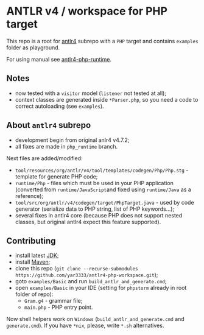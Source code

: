 # ANTLR v4 / workspace for PHP target

This repo is a root for [antlr4](https://github.com/yar3333/antlr4) subrepo with a `PHP` target and contains `examples` folder as playground.

For using manual see [antlr4-php-runtime](https://github.com/yar3333/antlr4-php-runtime).

## Notes

 * now tested with a `visitor` model (`listener` not tested at all);
 * context classes are generated inside `*Parser.php`, so you need a code to correct autoloading (see `examples`).

## About `antlr4` subrepo

 * development begin from original anlr4 v4.7.2;
 * all fixes are made in `php_runtime` branch.

Next files are added/modified:
 
 * `tool/resources/org/antlr/v4/tool/templates/codegen/Php/Php.stg` - template for generate PHP code;
 * `runtime/Php` - files which must be used in your PHP application (converted from `runtime/JavaScript`and fixed using `runtime/Java` as a reference);
 * `tool/src/org/antlr/v4/codegen/target/PhpTarget.java` - used by code generator (serialize data to PHP string, list of PHP keywords...);
 * several fixes in antlr4 core (because PHP does not support nested classes, but original antlr4 expect this feature supported).

## Contributing

 * install latest [JDK](https://www.oracle.com/technetwork/java/javase/downloads/index.html);
 * install [Maven](https://maven.apache.org/);
 * clone this repo (`git clone --recurse-submodules https://github.com/yar3333/antlr4-php-workspace.git`);
 * goto `examples/Basic` and run `build_antlr_and_generate.cmd`;
 * open `examples/Basic` in your IDE (setting for `phpstorm` already in root folder of repo):
	* `Gram.g4` - grammar file;
	* `main.php` - PHP entry point.

Now shell helpers work on `Windows` (`build_antlr_and_generate.cmd` and `generate.cmd`).
If you have `*nix`, please, write `*.sh` alternatives.
